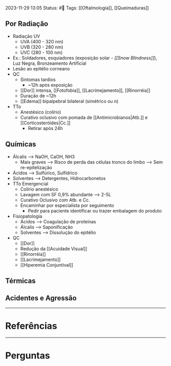 2023-11-29 13:05
Status: #🌱 
Tags: [[Oftalmologia]], [[Queimaduras]]
<br/>
## Por Radiação
- Radiação UV
	- UVA (400 - 320 nm)
	- UVB (320 - 280 nm)
	- UVC (280 - 100 nm)
- Ex.: Soldadores, esquiadores (exposição solar - _[[Snow Blindness]]_), Luz Negra, Bronzeamento Artificial
- Lesão ao epitélio corneano
- QC
	- Sintomas tardios
		- ~12h após exposição
	- [[Dor]] intensa, [[Fotofobia]], [[Lacrimejamento]], [[Rinorréia]]
	- Duração de ~12h
	- [[Edema]] bipalpebral bilateral (simétrico ou n)
- TTo
	- Anestésico (colírio)
	- Curativo oclusivo com pomada de [[Antimicrobianos|Atb.]] e [[Corticosteróides|Cc.]]
		- Retirar após 24h
## Químicas
- Álcalis --> NaOH, CaOH, NH3
	- Mais graves --> Risco de perda das células tronco do limbo --> Sem re-epitelização
- Ácidos --> Sulfúrico, Sulfídrico
- Solventes --> Detergentes, Hidrocarbonetos
- TTo Emergencial
	- Colírio anestésico
	- Lavagem com SF 0,9% abundante --> 2-5L
	- Curativo Oclusivo com Atb. e Cc.
	- Encaminhar por especialista por seguimento
		- Pedir para paciente identificar ou trazer embalagem do produto
- Fisiopatologia
	- Ácidos --> Coagulação de proteínas
	- Álcalis --> Saponificação
	- Solventes --> Dissolução do epitélio
- QC
	- [[Dor]]
	- Redução da [[Acuidade Visual]]
	- [[Rinorréia]]
	- [[Lacrimejamento]]
	- [[Hiperemia Conjuntival]]
## Térmicas
## Acidentes e Agressão
____
# Referências
---
# Perguntas

